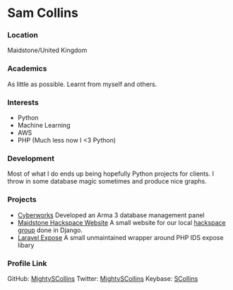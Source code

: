 # Sam Collins

### Location

Maidstone/United Kingdom

### Academics

As little as possible. Learnt from myself and others.

### Interests

- Python
- Machine Learning
- AWS
- PHP (Much less now I <3 Python)

### Development

Most of what I do ends up being hopefully Python projects for clients. I throw in some database magic sometimes and produce nice graphs.

### Projects

- [Cyberworks](https://github.com/Cyberbyte-Studios/CyberWorks-3/) Developed an Arma 3 database management panel 
- [Maidstone Hackspace Website](https://github.com/maidstone-hackspace/maidstone-hackspace-website/) A small website for our local [hackspace group](http://maidstone-hackspace.org.uk/) done in Django. 
- [Laravel Expose](https://github.com/MightySCollins/Laravel-Expose) A small unmaintained wrapper around PHP IDS expose libary 

### Profile Link

GitHub: [MightySCollins](https://github.com/MightySCollins/)
Twitter: [MightySCollins](https://twitter.com/MightySCollins/)
Keybase: [SCollins](https://keybase.io/scollins)
